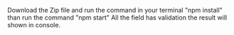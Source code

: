 Download the Zip file and run the command in your terminal "npm install"
than run the command "npm start"
All the field has validation 
the result will shown in console.
